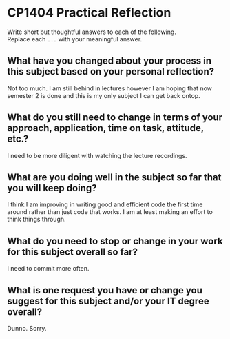# CP1404 Practical Reflection

Write short but thoughtful answers to each of the following.  
Replace each `...` with your meaningful answer.

## What have you changed about your process in this subject based on your personal reflection?

Not too much. I am still behind in lectures however I am hoping that now semester 2 is done and this is my only subject I can get back ontop. 

## What do you still need to change in terms of your approach, application, time on task, attitude, etc.?

I need to be more diligent with watching the lecture recordings.

## What are you doing well in the subject so far that you will keep doing?

I think I am improving in writing good and efficient code the first time around rather than just code that works. I am at least making an effort to think things through. 

## What do you need to stop or change in your work for this subject overall so far?

I need to commit more often.

## What is one request you have or change you suggest for this subject and/or your IT degree overall?

Dunno. Sorry.
